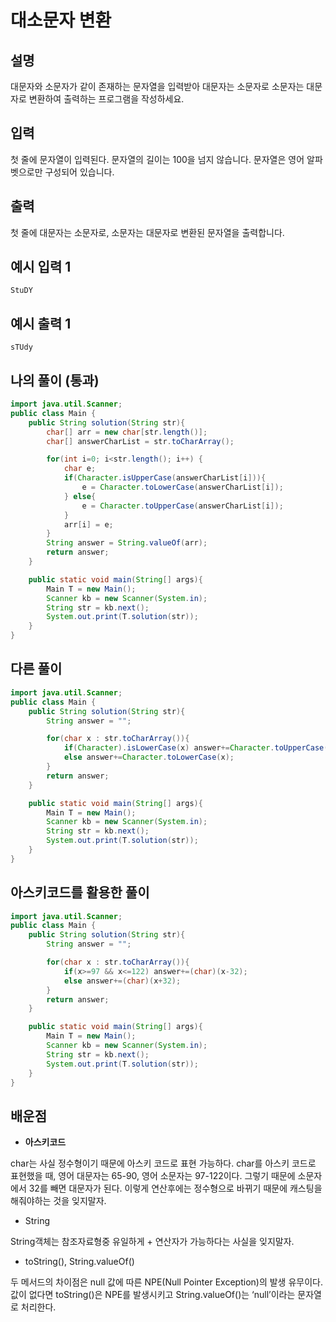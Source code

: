 # 대소문자 변환

## 설명

대문자와 소문자가 같이 존재하는 문자열을 입력받아 대문자는 소문자로 소문자는 대문자로 변환하여 출력하는 프로그램을 작성하세요.

## 입력

첫 줄에 문자열이 입력된다. 문자열의 길이는 100을 넘지 않습니다.
문자열은 영어 알파벳으로만 구성되어 있습니다.

## 출력

첫 줄에 대문자는 소문자로, 소문자는 대문자로 변환된 문자열을 출력합니다.

## 예시 입력 1

```
StuDY
```

## 예시 출력 1

```
sTUdy
```

## 나의 풀이 (통과)

```java
import java.util.Scanner;
public class Main {
    public String solution(String str){
        char[] arr = new char[str.length()];
        char[] answerCharList = str.toCharArray();

        for(int i=0; i<str.length(); i++) {
            char e;
            if(Character.isUpperCase(answerCharList[i])){
                e = Character.toLowerCase(answerCharList[i]);
            } else{
                e = Character.toUpperCase(answerCharList[i]);
            }
            arr[i] = e;
        }
        String answer = String.valueOf(arr);
        return answer;
    }

    public static void main(String[] args){
        Main T = new Main();
        Scanner kb = new Scanner(System.in);
        String str = kb.next();
        System.out.print(T.solution(str));
    }
}
```

## 다른 풀이

```java
import java.util.Scanner;
public class Main {
    public String solution(String str){
        String answer = "";

        for(char x : str.toCharArray()){
            if(Character).isLowerCase(x) answer+=Character.toUpperCase(x);
            else answer+=Character.toLowerCase(x);
        }
        return answer;
    }

    public static void main(String[] args){
        Main T = new Main();
        Scanner kb = new Scanner(System.in);
        String str = kb.next();
        System.out.print(T.solution(str));
    }
}
```

## 아스키코드를 활용한 풀이

```java
import java.util.Scanner;
public class Main {
    public String solution(String str){
        String answer = "";

        for(char x : str.toCharArray()){
            if(x>=97 && x<=122) answer+=(char)(x-32);
            else answer+=(char)(x+32);
        }
        return answer;
    }

    public static void main(String[] args){
        Main T = new Main();
        Scanner kb = new Scanner(System.in);
        String str = kb.next();
        System.out.print(T.solution(str));
    }
}
```

## 배운점

- **아스키코드**

char는 사실 정수형이기 때문에 아스키 코드로 표현 가능하다.
char를 아스키 코드로 표현했을 때, 영어 대문자는 65-90, 영어 소문자는 97-122이다.
그렇기 때문에 소문자에서 32를 빼면 대문자가 된다.
이렇게 연산후에는 정수형으로 바뀌기 때문에 캐스팅을 해줘야하는 것을 잊지말자. 

- String

String객체는 참조자료형중 유일하게 + 연산자가 가능하다는 사실을 잊지말자.

- toString(), String.valueOf()

두 메서드의 차이점은 null 값에 따른 NPE(Null Pointer Exception)의 발생 유무이다.
값이 없다면 toString()은 NPE를 발생시키고 String.valueOf()는 ‘null’이라는 문자열로 처리한다.